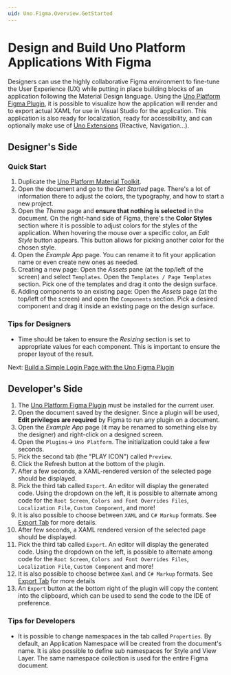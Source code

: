 ```yaml
---
uid: Uno.Figma.Overview.GetStarted
---
```


# Design and Build Uno Platform Applications With Figma

Designers can use the highly collaborative Figma environment to fine-tune the User Experience (UX) while putting in place building blocks of an application following the Material Design language.
Using the [Uno Platform Figma Plugin](../download.md), it is possible to visualize how the application will render and to export actual XAML for use in Visual Studio for the application. This application is also ready for localization, ready for accessibility, and can optionally make use of [Uno Extensions](https://aka.platform.uno/uno-extensions) (Reactive, Navigation...).

## Designer's Side

### Quick Start

1. Duplicate the [Uno Platform Material Toolkit](https://aka.platform.uno/uno-figma-material-toolkit).
2. Open the document and go to the _Get Started_ page. There's a lot of information there to adjust the colors, the typography, and how to start a new project.
3. Open the _Theme_ page and **ensure that nothing is selected** in the document. On the right-hand side of Figma, there's the **Color Styles** section where it is possible to adjust colors for the styles of the application. When hovering the mouse over a specific color, an _Edit Style_ button appears. This button allows for picking another color for the chosen style.
4. Open the _Example App_ page. You can rename it to fit your application name or even create new ones as needed.
5. Creating a new page: Open the _Assets_ pane (at the top/left of the screen) and select `Templates`. Open the `Templates / Page Templates` section. Pick one of the templates and drag it onto the design surface.
6. Adding components to an existing page: Open the _Assets_ page (at the top/left of the screen) and open the `Components` section. Pick a desired component and drag it inside an existing page on the design surface.

### Tips for Designers

* Time should be taken to ensure the _Resizing_ section is set to appropriate values for each component. This is important to ensure the proper layout of the result.

Next: [Build a Simple Login Page with the Uno Figma Plugin](../learn/designers/simple-login-page.md)

## Developer's Side

1. The [Uno Platform Figma Plugin](../download.md) must be installed for the current user.
2. Open the document saved by the designer. Since a plugin will be used, **Edit privileges are required** by Figma to run any plugin on a document.
3. Open the _Example App_ page (it may be renamed to something else by the designer) and right-click on a designed screen.
4. Open the `Plugins`-> `Uno Platform`. The initialization could take a few seconds.
5. Pick the second tab (the "PLAY ICON") called `Preview`.
6. Click the Refresh button at the bottom of the plugin.
7. After a few seconds, a XAML-rendered version of the selected page should be displayed.
8. Pick the third tab called `Export`. An editor will display the generated code. Using the dropdown on the left, it is possible to alternate among code for the `Root Screen`, `Colors and Font Overrides Files`, `Localization File`, `Custom Component`, and more!
9. It is also possible to choose between `XAML` and `C# Markup` formats. See [Export Tab](../learn/developers/export-tab.md) for more details.
7. After few seconds, a XAML rendered version of the selected page should be displayed.
8. Pick the third tab called `Export`. An editor will display the generated code. Using the dropdown on the left, is possible to alternate among code for the `Root Screen`, `Colors and Font Overrides Files`,  `Localization File`, `Custom Component` and more!
9. It is also possible to choose betwee `Xaml` and `C# Markup` formats. See [Export Tab](../learn/developers/export-tab.md) for more details
10. An `Export` button at the bottom right of the plugin will copy the content into the clipboard, which can be used to send the code to the IDE of preference.

### Tips for Developers
* It is possible to change namespaces in the tab called `Properties`. By default, an Application Namespace will be created from the document's name. It is also possible to define sub namespaces for Style and View Layer. The same namespace collection is used for the entire Figma document.

